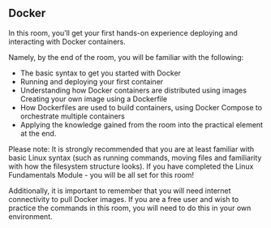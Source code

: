 ## Docker

In this room, you’ll get your first hands-on experience deploying and interacting with Docker containers.

Namely, by the end of the room, you will be familiar with the following:

- The basic syntax to get you started with Docker
 - Running and deploying your first container
 - Understanding how Docker containers are distributed using images
   Creating your own image using a Dockerfile
 - How Dockerfiles are used to build containers, using Docker Compose to orchestrate multiple containers
  - Applying the knowledge gained from the room into the practical element at the end.
    
Please note: It is strongly recommended that you are at least familiar with basic Linux syntax (such as running commands, moving files and familiarity with how the filesystem structure looks). If you have completed the Linux Fundamentals Module - you will be all set for this room!

Additionally, it is important to remember that you will need internet connectivity to pull Docker images.  If you are a free user and wish to practice the commands in this room, you will need to do this in your own environment.
